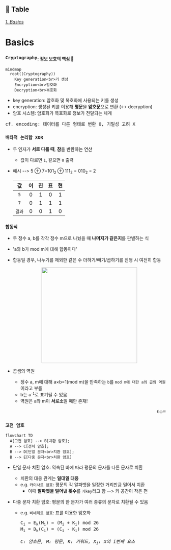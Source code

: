 ## 📝 Table <br>
[*1. Basics*](#basics)


# Basics
### ```Cryptography```<sub>: 정보 보호의 핵심 🔑</sub>
```mermaid
mindmap
  root((Cryptography))
    Key generation<br>키 생성
    Encryption<br>암호화
    Decryption<br>복호화
```
* key generation: 암호화 및 복호화에 사용되는 키를 생성
* encryption: 생성된 키를 이용해 **평문**을 **암호문**으로 변환 (↔ decryption)
* 암호 시스템: 암호화가 복호화로 정보가 전달되는 체계
<pre>cf. encoding: 데이터를 다른 형태로 변환 O, 기밀성 고려 X</pre>

### ```배타적 논리합 XOR```
* 두 인자가 **서로 다를 때**, **참**을 반환하는 연산
  * 값이 다르면 ```1```, 같으면 ```0``` 출력
* 예시 --> 5 ⊕ 7=101<sub>2</sub> ⊕ 111<sub>2</sub> = 010<sub>2</sub> = 2

  |값|이|진|표|현|
  |:---:|:---:|:---:|:---:|:---:|
  |```5```|0|1|0|1|
  |```7```|0|1|1|1|
  |```결과```|0|0|1|0|

### ```합동식```
* 두 정수 a, b를 각각 정수 m으로 나눴을 때 **나머지가 같은지**를 판별하는 식
* 'a와 b가 mod m에 대해 합동이다'
* 합동일 경우, 나누기를 제외한 같은 수 더하기/빼기/곱하기를 진행 시 여전히 합동
  <p align="center"><img src="https://github.com/redzzzi/Dreamhack23fall/assets/127263392/200bc274-4d8f-4462-8ba8-1c608e6888b2" width="300px"></p>

* 곱셈의 역원
  * 정수 a, m에 대해 a×b=1(mod m)을 만족하는 ```b```를 ```mod m에 대한 a의 곱의 역원```이라고 부름
  * b는 <code>a<sup>-1</sup></code>로 표기될 수 있음
  * 역원은 a와 m이 **서로소**일 때만 존재!

<p align="right">ꉂ☺ᵎᵎᵎ</p>

### ```고전 암호```
```mermaid
flowchart TD
  A[고전 암호] --> B[치환 암호];
  A --> C[전치 암호];
  B --> D[단일 문자<br>치환 암호];
  B --> E[다중 문자<br>치환 암호]
```

* 단일 문자 치환 암호: 약속된 바에 따라 평문의 문자를 다른 문자로 치환
  * 치환의 대응 관계는 **일대일 대응**
  * e.g. ```카이사르 암호```: 평문의 각 알파벳을 일정한 거리만큼 밀어서 치환
    * 이때 **알파벳을 밀어낸 횟수**를 ```키key```라고 함 --> 키 공간이 작은 편

* 다중 문자 치환 암호: 평문의 한 문자가 여러 종류의 문자로 치환될 수 있음
  * e.g. ```비네제르 암호```: 표를 이용한 암호화
    <br>
    
    <pre>C<sub>i</sub> = E<sub>k</sub>(M<sub>i</sub>) = (M<sub>i</sub> + K<sub>i</sub>) mod 26<br>M<sub>i</sub> = D<sub>k</sub>(C<sub>i</sub>) = (C<sub>i</sub> - K<sub>i</sub>) mod 26<br><br><i>C: 암호문, M: 평문, K: 키워드, X<sub>i</sub>: X의 i번째 요소</i></pre>
